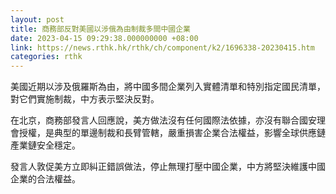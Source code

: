 ```yaml
---
layout: post
title: 商務部反對美國以涉俄為由制裁多間中國企業
date: 2023-04-15 09:29:38.000000000 +08:00
link: https://news.rthk.hk/rthk/ch/component/k2/1696338-20230415.htm
categories: rthk
---
```


美國近期以涉及俄羅斯為由，將中國多間企業列入實體清單和特別指定國民清單，對它們實施制裁，中方表示堅決反對。

在北京，商務部發言人回應說，美方做法沒有任何國際法依據，亦沒有聯合國安理會授權，是典型的單邊制裁和長臂管轄，嚴重損害企業合法權益，影響全球供應鏈產業鏈安全穩定。

發言人敦促美方立即糾正錯誤做法，停止無理打壓中國企業，中方將堅決維護中國企業的合法權益。
